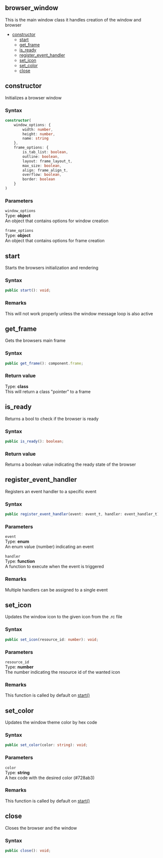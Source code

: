## browser_window
This is the main window class it handles creation of the window and browser

* [constructor](#constructor)
    * [start](#start)
    * [get_frame](#get_frame)
    * [is_ready](#is_ready)
    * [register_event_handler](#register_event_handler)
    * [set_icon](#set_icon)
    * [set_color](#set_color)
    * [close](#close)

## constructor
Initializes a browser window

### Syntax
```typescript
constructor(
    window_options: {
        width: number,
        height: number,
        name: string
    },
    frame_options: {
        is_tab_list: boolean,
        outline: boolean,
        layout: frame_layout_t,
        max_size: boolean,
        align: frame_align_t,
        overflow: boolean,
        border: boolean
    }
)
```

### Parameters
`window_options` <br>
Type: **object** <br>
An object that contains options for window creation <br>
<br>
`frame_options` <br>
Type: **object** <br>
An object that contains options for frame creation <br>

## start
Starts the browsers initialization and rendering

### Syntax
```typescript
public start(): void;
```

### Remarks
This will not work properly unless the window message loop is also active

## get_frame
Gets the browsers main frame

### Syntax
```typescript
public get_frame(): component.frame;
```

### Return value
Type: **class** <br>
This will return a class "pointer" to a frame 

## is_ready
Returns a bool to check if the browser is ready

### Syntax
```typescript
public is_ready(): boolean;
```

### Return value
Returns a boolean value indicating the ready state of the browser

## register_event_handler
Registers an event handler to a specific event

### Syntax
```typescript
public register_event_handler(event: event_t, handler: event_handler_t): void;
```

### Parameters
`event` <br>
Type: **enum** <br>
An enum value (number) indicating an event <br>
<br>
`handler` <br>
Type: **function** <br>
A function to execute when the event is triggered <br>

### Remarks
Multiple handlers can be assigned to a single event

## set_icon
Updates the window icon to the given icon from the .rc file

### Syntax
```typescript
public set_icon(resource_id: number): void;
```

### Parameters
`resource_id` <br>
Type: **number** <br>
The number indicating the resource id of the wanted icon <br>

### Remarks
This function is called by default on [start()](#start)

## set_color
Updates the window theme color by hex code

### Syntax
```typescript
public set_color(color: string): void;
```

### Parameters
`color` <br>
Type: **string** <br>
A hex code with the desired color (#728ab3) <br>

### Remarks
This function is called by default on [start()](#start)

## close
Closes the browser and the window

### Syntax
```typescript
public close(): void;
```